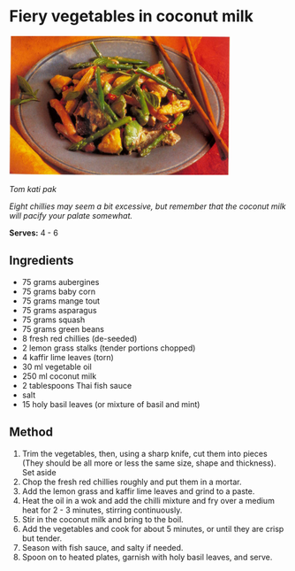 # Fiery vegetables in coconut milk

![Fiery vegetables in coconut milk](resources/kati.png)

*Tom kati pak*

*Eight chillies may seem a bit excessive, but remember that the coconut milk will pacify your palate somewhat.*

**Serves:** 4 - 6

## Ingredients
- 75 grams aubergines
- 75 grams baby corn
- 75 grams mange tout
- 75 grams asparagus
- 75 grams squash
- 75 grams green beans 
- 8 fresh red chillies (de-seeded)
- 2 lemon grass stalks (tender portions chopped)
- 4 kaffir lime leaves (torn)
- 30 ml vegetable oil
- 250 ml coconut milk
- 2 tablespoons Thai fish sauce
- salt
- 15 holy basil leaves (or mixture of basil and mint)

## Method
1. Trim the vegetables, then, using a sharp knife, cut them into pieces (They should be all more or less the same size, shape and thickness). Set aside
1. Chop the fresh red chillies roughly and put them in a mortar.
1. Add the lemon grass and kaffir lime leaves and grind to a paste.
1. Heat the oil in a wok and add the chilli mixture and fry over a medium heat for 2 - 3 minutes, stirring continuously.
1. Stir in the coconut milk and bring to the boil.
1. Add the vegetables and cook for about 5 minutes, or until they are crisp but tender.
1. Season with fish sauce, and salty if needed.
1. Spoon on to heated plates, garnish with holy basil leaves, and serve.